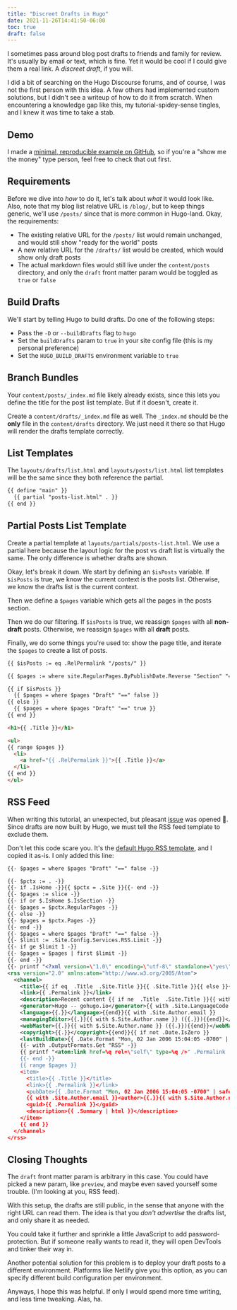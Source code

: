 ```yaml
---
title: "Discreet Drafts in Hugo"
date: 2021-11-26T14:41:50-06:00
toc: true
draft: false
---
```


I sometimes pass around blog post drafts to friends and family for review. It's usually by email or text, which is fine. Yet it would be cool if I could give them a real link. A _discreet draft_, if you will.

<!--more-->

I did a bit of searching on the Hugo Discourse forums, and of course, I was not the first person with this idea. A few others had implemented custom solutions, but I didn't see a writeup of how to do it from scratch. When encountering a knowledge gap like this, my tutorial-spidey-sense tingles, and I knew it was time to take a stab.

## Demo

I made a [minimal, reproducible example on GitHub](https://github.com/zwbetz-gh/hugo-discreet-drafts), so if you're a "show me the money" type person, feel free to check that out first.

## Requirements

Before we dive into _how_ to do it, let's talk about _what_ it would look like. Also, note that my blog list relative URL is `/blog/`, but to keep things generic, we'll use `/posts/` since that is more common in Hugo-land. Okay, the requirements:

- The existing relative URL for the `/posts/` list would remain unchanged, and would still show "ready for the world" posts
- A new relative URL for the `/drafts/` list would be created, which would show only draft posts
- The actual markdown files would still live under the `content/posts` directory, and only the `draft` front matter param would be toggled as `true` or `false`

## Build Drafts

We'll start by telling Hugo to build drafts. Do one of the following steps:

- Pass the `-D` or `--buildDrafts` flag to `hugo`
- Set the `buildDrafts` param to `true` in your site config file (this is my personal preference)
- Set the `HUGO_BUILD_DRAFTS` environment variable to `true`

## Branch Bundles

Your `content/posts/_index.md` file likely already exists, since this lets you define the title for the post list template. But if it doesn't, create it.

Create a `content/drafts/_index.md` file as well. The `_index.md` should be the **only** file in the `content/drafts` directory. We just need it there so that Hugo will render the drafts template correctly.

## List Templates

The `layouts/drafts/list.html` and `layouts/posts/list.html` list templates will be the same since they both reference the partial.

```html
{{ define "main" }}
  {{ partial "posts-list.html" . }}
{{ end }}
```

## Partial Posts List Template

Create a partial template at `layouts/partials/posts-list.html`. We use a partial here because the layout logic for the post vs draft list is virtually the same. The only difference is whether drafts are shown.

Okay, let's break it down. We start by defining an `$isPosts` variable. If `$isPosts` is true, we know the current context is the posts list. Otherwise, we know the drafts list is the current context.

Then we define a `$pages` variable which gets all the pages in the posts section.

Then we do our filtering. If `$isPosts` is true, we reassign `$pages` with all **non-draft** posts. Otherwise, we reassign `$pages` with all **draft** posts.

Finally, we do some things you're used to: show the page title, and iterate the `$pages` to create a list of posts.

```html
{{ $isPosts := eq .RelPermalink "/posts/" }}

{{ $pages := where site.RegularPages.ByPublishDate.Reverse "Section" "==" "posts" }}

{{ if $isPosts }}
  {{ $pages = where $pages "Draft" "==" false }}
{{ else }}
  {{ $pages = where $pages "Draft" "==" true }}
{{ end }}

<h1>{{ .Title }}</h1>

<ul>
{{ range $pages }}
  <li>
    <a href="{{ .RelPermalink }}">{{ .Title }}</a>
  </li>
{{ end }}
</ul>
```

## RSS Feed

When writing this tutorial, an unexpected, but pleasant [issue](https://github.com/zwbetz-gh/zwbetz/issues/9) was opened 🙂. Since drafts are now built by Hugo, we must tell the RSS feed template to exclude them.

Don't let this code scare you. It's the [default Hugo RSS template](https://github.com/gohugoio/hugo/blob/5f42590144579c318a444ea2ce46d5c3fbbbfe6e/tpl/tplimpl/embedded/templates/_default/rss.xml), and I copied it as-is. I only added this line:

```xml
{{- $pages = where $pages "Draft" "==" false -}}
```

```xml
{{- $pctx := . -}}
{{- if .IsHome -}}{{ $pctx = .Site }}{{- end -}}
{{- $pages := slice -}}
{{- if or $.IsHome $.IsSection -}}
{{- $pages = $pctx.RegularPages -}}
{{- else -}}
{{- $pages = $pctx.Pages -}}
{{- end -}}
{{- $pages = where $pages "Draft" "==" false -}}
{{- $limit := .Site.Config.Services.RSS.Limit -}}
{{- if ge $limit 1 -}}
{{- $pages = $pages | first $limit -}}
{{- end -}}
{{- printf "<?xml version=\"1.0\" encoding=\"utf-8\" standalone=\"yes\"?>" | safeHTML }}
<rss version="2.0" xmlns:atom="http://www.w3.org/2005/Atom">
  <channel>
    <title>{{ if eq  .Title  .Site.Title }}{{ .Site.Title }}{{ else }}{{ with .Title }}{{.}} on {{ end }}{{ .Site.Title }}{{ end }}</title>
    <link>{{ .Permalink }}</link>
    <description>Recent content {{ if ne  .Title  .Site.Title }}{{ with .Title }}in {{.}} {{ end }}{{ end }}on {{ .Site.Title }}</description>
    <generator>Hugo -- gohugo.io</generator>{{ with .Site.LanguageCode }}
    <language>{{.}}</language>{{end}}{{ with .Site.Author.email }}
    <managingEditor>{{.}}{{ with $.Site.Author.name }} ({{.}}){{end}}</managingEditor>{{end}}{{ with .Site.Author.email }}
    <webMaster>{{.}}{{ with $.Site.Author.name }} ({{.}}){{end}}</webMaster>{{end}}{{ with .Site.Copyright }}
    <copyright>{{.}}</copyright>{{end}}{{ if not .Date.IsZero }}
    <lastBuildDate>{{ .Date.Format "Mon, 02 Jan 2006 15:04:05 -0700" | safeHTML }}</lastBuildDate>{{ end }}
    {{- with .OutputFormats.Get "RSS" -}}
    {{ printf "<atom:link href=%q rel=\"self\" type=%q />" .Permalink .MediaType | safeHTML }}
    {{- end -}}
    {{ range $pages }}
    <item>
      <title>{{ .Title }}</title>
      <link>{{ .Permalink }}</link>
      <pubDate>{{ .Date.Format "Mon, 02 Jan 2006 15:04:05 -0700" | safeHTML }}</pubDate>
      {{ with .Site.Author.email }}<author>{{.}}{{ with $.Site.Author.name }} ({{.}}){{end}}</author>{{end}}
      <guid>{{ .Permalink }}</guid>
      <description>{{ .Summary | html }}</description>
    </item>
    {{ end }}
  </channel>
</rss>
```

## Closing Thoughts

The `draft` front matter param is arbitrary in this case. You could have picked a new param, like `preview`, and maybe even saved yourself some trouble. (I'm looking at you, RSS feed).

With this setup, the drafts are still public, in the sense that anyone with the right URL can read them. The idea is that you _don't advertise_ the drafts list, and only share it as needed.

You could take it further and sprinkle a little JavaScript to add password-protection. But if someone really wants to read it, they will open DevTools and tinker their way in.

Another potential solution for this problem is to deploy your draft posts to a different environment. Platforms like Netlify give you this option, as you can specify different build configuration per environment.

Anyways, I hope this was helpful. If only I would spend more time writing, and less time tweaking. Alas, ha.
